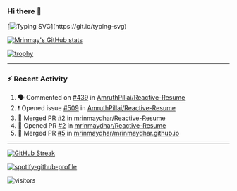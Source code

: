 ### Hi there 👋

[![Typing SVG](https://readme-typing-svg.herokuapp.com/?lines=Welcome;)](https://git.io/typing-svg)

[![Mrinmay's GitHub stats](https://github-readme-stats.vercel.app/api?username=mrinmaydhar&count_private=true&show_icons=true&theme=nord)](https://github.com/anuraghazra/github-readme-stats)

[![trophy](https://github-profile-trophy.vercel.app/?username=ryo-ma&theme=radical&margin-w=15&margin-h=15&no-frame=true&no-bg=true&theme=nord)](https://github.com/ryo-ma/github-profile-trophy)

---

### :zap: Recent Activity

<!--START_SECTION:activity-->
1. 🗣 Commented on [#439](https://github.com/AmruthPillai/Reactive-Resume/issues/439) in [AmruthPillai/Reactive-Resume](https://github.com/AmruthPillai/Reactive-Resume)
2. ❗️ Opened issue [#509](https://github.com/AmruthPillai/Reactive-Resume/issues/509) in [AmruthPillai/Reactive-Resume](https://github.com/AmruthPillai/Reactive-Resume)
3. 🎉 Merged PR [#2](https://github.com/mrinmaydhar/Reactive-Resume/pull/2) in [mrinmaydhar/Reactive-Resume](https://github.com/mrinmaydhar/Reactive-Resume)
4. 💪 Opened PR [#2](https://github.com/mrinmaydhar/Reactive-Resume/pull/2) in [mrinmaydhar/Reactive-Resume](https://github.com/mrinmaydhar/Reactive-Resume)
5. 🎉 Merged PR [#5](https://github.com/mrinmaydhar/mrinmaydhar.github.io/pull/5) in [mrinmaydhar/mrinmaydhar.github.io](https://github.com/mrinmaydhar/mrinmaydhar.github.io)
<!--END_SECTION:activity-->

---

[![GitHub Streak](https://github-readme-streak-stats.herokuapp.com/?user=mrinmaydhar&theme=nord)](https://git.io/streak-stats)

[![spotify-github-profile](https://spotify-github-profile.vercel.app/api/view?uid=21znlxzvdliojfjewtz547awa&cover_image=true&theme=default)](https://spotify-github-profile.vercel.app/api/view?uid=21znlxzvdliojfjewtz547awa&redirect=true)

![visitors](https://visitor-badge.glitch.me/badge?page_id=mrinmaydhar.mrinmaydhar)

<!--
**mrinmaydhar/mrinmaydhar** is a ✨ _special_ ✨ repository because its `README.md` (this file) appears on your GitHub profile.

Here are some ideas to get you started:

- 🔭 I’m currently working on ...
- 🌱 I’m currently learning ...
- 👯 I’m looking to collaborate on ...
- 🤔 I’m looking for help with ...
- 💬 Ask me about ...
- 📫 How to reach me: ...
- 😄 Pronouns: ...
- ⚡ Fun fact: ...
-->
